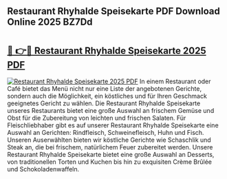 ## Restaurant Rhyhalde Speisekarte PDF Download Online 2025 BZ7Dd

# <h2><a href="http://gc8g08.nevu.top/?p=Restaurant+Rhyhalde+Speisekarte">🔗 👉🔴 Restaurant Rhyhalde Speisekarte 2025 PDF</a></h2>

[![Restaurant Rhyhalde Speisekarte 2025 PDF](https://i.imgur.com/dBaPXMq.png)](http://gc8g08.nevu.top/?p=Restaurant+Rhyhalde+Speisekarte)
In einem Restaurant oder Café bietet das Menü nicht nur eine Liste der angebotenen Gerichte, sondern auch die Möglichkeit, ein köstliches und für Ihren Geschmack geeignetes Gericht zu wählen. Die Restaurant Rhyhalde Speisekarte unseres Restaurants bietet eine große Auswahl an frischem Gemüse und Obst für die Zubereitung von leichten und frischen Salaten. Für Fleischliebhaber gibt es auf unserer Restaurant Rhyhalde Speisekarte eine Auswahl an Gerichten: Rindfleisch, Schweinefleisch, Huhn und Fisch. Unseren Auserwählten bieten wir köstliche Gerichte wie Schaschlik und Steak an, die bei frischem, natürlichem Feuer zubereitet werden. Unsere Restaurant Rhyhalde Speisekarte bietet eine große Auswahl an Desserts, von traditionellen Torten und Kuchen bis hin zu exquisiten Crème Brûlée und Schokoladenwaffeln.
